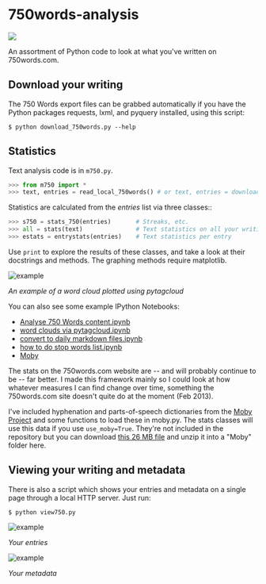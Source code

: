 # 750words-analysis

![](https://img.shields.io/badge/status-beta-yellow.svg)

An assortment of Python code to look at what you've written on 750words.com.

## Download your writing

The 750 Words export files can be grabbed automatically if you have the Python
packages requests, lxml, and pyquery installed, using this script:

    $ python download_750words.py --help
    
## Statistics

Text analysis code is in ``m750.py``.

```python
>>> from m750 import *
>>> text, entries = read_local_750words() # or text, entries = download_750words()
```

Statistics are calculated from the *entries* list via three classes::

```python
>>> s750 = stats_750(entries)       # Streaks, etc.
>>> all = stats(text)               # Text statistics on all your writing
>>> estats = entrystats(entries)    # Text statistics per entry
```

Use ``print`` to explore the results of these classes, and take a look at their
docstrings and methods. The graphing methods require matplotlib.

![example](https://raw.github.com/kinverarity1/750words-analysis/master/wordcloud.png)

*An example of a word cloud plotted using pytagcloud*

You can also see some example IPython Notebooks:

- [Analyse 750 Words content.ipynb](http://nbviewer.ipython.org/github/kinverarity1/750words-analysis/blob/master/Analyse%20750%20Words%20content.ipynb)
- [word clouds via pytagcloud.ipynb](http://nbviewer.ipython.org/github/kinverarity1/750words-analysis/blob/master/word%20clouds%20via%20pytagcloud.ipynb)
- [convert to daily markdown files.ipynb](http://nbviewer.ipython.org/github/kinverarity1/750words-analysis/blob/master/convert%20to%20daily%20markdown%20files.ipynb)
- [how to do stop words list.ipynb](http://nbviewer.ipython.org/github/kinverarity1/750words-analysis/blob/master/how%20to%20do%20stop%20words%20list.ipynb)
- [Moby](http://nbviewer.ipython.org/github/kinverarity1/750words-analysis/blob/master/Moby.ipynb)  

The stats on the 750words.com website are -- and will probably continue to be --
far better. I made this framework mainly so I could look at how whatever
measures I can find change over time, something the 750words.com site doesn't
quite do at the moment (Feb 2013).

I've included hyphenation and parts-of-speech dictionaries from the 
[Moby Project](http://icon.shef.ac.uk/Moby/)
and some functions to load these in moby.py. The stats classes will use this
data if you use ``use_moby=True``. They're not included in the repository but
you can download [this 26 MB file](http://www.dcs.shef.ac.uk/research/ilash/Moby/moby.tar.Z)
 and unzip it into a "Moby" folder here.

## Viewing your writing and metadata

There is also a script which shows your entries and metadata on a single page
through a local HTTP server. Just run:

    $ python view750.py
    
![example](https://raw.github.com/kinverarity1/750words-analysis/master/example_entries.png)

*Your entries*

![example](https://raw.github.com/kinverarity1/750words-analysis/master/example_metadata_graph.png)

*Your metadata*
